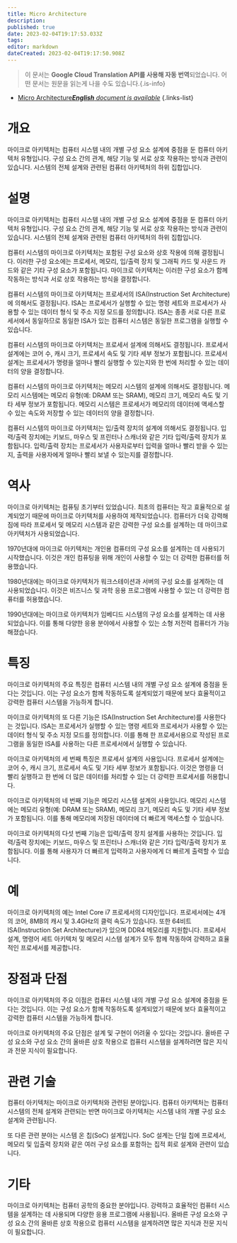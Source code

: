 ```yaml
---
title: Micro Architecture
description: 
published: true
date: 2023-02-04T19:17:53.033Z
tags: 
editor: markdown
dateCreated: 2023-02-04T19:17:50.908Z
---
```


> 이 문서는 **Google Cloud Translation API를 사용해 자동 번역**되었습니다.
어떤 문서는 원문을 읽는게 나을 수도 있습니다.{.is-info}



- [Micro Architecture***English** document is available*](/en/Knowledge-base/Dictionary/micro-architecture)
{.links-list}


# 개요

마이크로 아키텍처는 컴퓨터 시스템 내의 개별 구성 요소 설계에 중점을 둔 컴퓨터 아키텍처 유형입니다. 구성 요소 간의 관계, 해당 기능 및 서로 상호 작용하는 방식과 관련이 있습니다. 시스템의 전체 설계와 관련된 컴퓨터 아키텍처의 하위 집합입니다.

# 설명

마이크로 아키텍처는 컴퓨터 시스템 내의 개별 구성 요소 설계에 중점을 둔 컴퓨터 아키텍처 유형입니다. 구성 요소 간의 관계, 해당 기능 및 서로 상호 작용하는 방식과 관련이 있습니다. 시스템의 전체 설계와 관련된 컴퓨터 아키텍처의 하위 집합입니다.

컴퓨터 시스템의 마이크로 아키텍처는 포함된 구성 요소와 상호 작용에 의해 결정됩니다. 이러한 구성 요소에는 프로세서, 메모리, 입/출력 장치 및 그래픽 카드 및 사운드 카드와 같은 기타 구성 요소가 포함됩니다. 마이크로 아키텍처는 이러한 구성 요소가 함께 작동하는 방식과 서로 상호 작용하는 방식을 결정합니다.

컴퓨터 시스템의 마이크로 아키텍처는 프로세서의 ISA(Instruction Set Architecture)에 의해서도 결정됩니다. ISA는 프로세서가 실행할 수 있는 명령 세트와 프로세서가 사용할 수 있는 데이터 형식 및 주소 지정 모드를 정의합니다. ISA는 종종 서로 다른 프로세서에서 동일하므로 동일한 ISA가 있는 컴퓨터 시스템은 동일한 프로그램을 실행할 수 있습니다.

컴퓨터 시스템의 마이크로 아키텍처는 프로세서 설계에 의해서도 결정됩니다. 프로세서 설계에는 코어 수, 캐시 크기, 프로세서 속도 및 기타 세부 정보가 포함됩니다. 프로세서 설계는 프로세서가 명령을 얼마나 빨리 실행할 수 있는지와 한 번에 처리할 수 있는 데이터의 양을 결정합니다.

컴퓨터 시스템의 마이크로 아키텍처는 메모리 시스템의 설계에 의해서도 결정됩니다. 메모리 시스템에는 메모리 유형(예: DRAM 또는 SRAM), 메모리 크기, 메모리 속도 및 기타 세부 정보가 포함됩니다. 메모리 시스템은 프로세서가 메모리의 데이터에 액세스할 수 있는 속도와 저장할 수 있는 데이터의 양을 결정합니다.

컴퓨터 시스템의 마이크로 아키텍처는 입/출력 장치의 설계에 의해서도 결정됩니다. 입력/출력 장치에는 키보드, 마우스 및 프린터나 스캐너와 같은 기타 입력/출력 장치가 포함됩니다. 입력/출력 장치는 프로세서가 사용자로부터 입력을 얼마나 빨리 받을 수 있는지, 출력을 사용자에게 얼마나 빨리 보낼 수 있는지를 결정합니다.

# 역사

마이크로 아키텍처는 컴퓨팅 초기부터 있었습니다. 최초의 컴퓨터는 작고 효율적으로 설계되었기 때문에 마이크로 아키텍처를 사용하여 제작되었습니다. 컴퓨터가 더욱 강력해짐에 따라 프로세서 및 메모리 시스템과 같은 강력한 구성 요소를 설계하는 데 마이크로 아키텍처가 사용되었습니다.

1970년대에 마이크로 아키텍처는 개인용 컴퓨터의 구성 요소를 설계하는 데 사용되기 시작했습니다. 이것은 개인 컴퓨팅을 위해 개인이 사용할 수 있는 더 강력한 컴퓨터를 허용했습니다.

1980년대에는 마이크로 아키텍처가 워크스테이션과 서버의 구성 요소를 설계하는 데 사용되었습니다. 이것은 비즈니스 및 과학 응용 프로그램에 사용할 수 있는 더 강력한 컴퓨터를 허용했습니다.

1990년대에는 마이크로 아키텍처가 임베디드 시스템의 구성 요소를 설계하는 데 사용되었습니다. 이를 통해 다양한 응용 분야에서 사용할 수 있는 소형 저전력 컴퓨터가 가능해졌습니다.

# 특징

마이크로 아키텍처의 주요 특징은 컴퓨터 시스템 내의 개별 구성 요소 설계에 중점을 둔다는 것입니다. 이는 구성 요소가 함께 작동하도록 설계되었기 때문에 보다 효율적이고 강력한 컴퓨터 시스템을 가능하게 합니다.

마이크로 아키텍처의 또 다른 기능은 ISA(Instruction Set Architecture)를 사용한다는 것입니다. ISA는 프로세서가 실행할 수 있는 명령 세트와 프로세서가 사용할 수 있는 데이터 형식 및 주소 지정 모드를 정의합니다. 이를 통해 한 프로세서용으로 작성된 프로그램을 동일한 ISA를 사용하는 다른 프로세서에서 실행할 수 있습니다.

마이크로 아키텍처의 세 번째 특징은 프로세서 설계의 사용입니다. 프로세서 설계에는 코어 수, 캐시 크기, 프로세서 속도 및 기타 세부 정보가 포함됩니다. 이것은 명령을 더 빨리 실행하고 한 번에 더 많은 데이터를 처리할 수 있는 더 강력한 프로세서를 허용합니다.

마이크로 아키텍처의 네 번째 기능은 메모리 시스템 설계의 사용입니다. 메모리 시스템에는 메모리 유형(예: DRAM 또는 SRAM), 메모리 크기, 메모리 속도 및 기타 세부 정보가 포함됩니다. 이를 통해 메모리에 저장된 데이터에 더 빠르게 액세스할 수 있습니다.

마이크로 아키텍처의 다섯 번째 기능은 입력/출력 장치 설계를 사용하는 것입니다. 입력/출력 장치에는 키보드, 마우스 및 프린터나 스캐너와 같은 기타 입력/출력 장치가 포함됩니다. 이를 통해 사용자가 더 빠르게 입력하고 사용자에게 더 빠르게 출력할 수 있습니다.

# 예

마이크로 아키텍처의 예는 Intel Core i7 프로세서의 디자인입니다. 프로세서에는 4개의 코어, 8MB의 캐시 및 3.4GHz의 클럭 속도가 있습니다. 또한 64비트 ISA(Instruction Set Architecture)가 있으며 DDR4 메모리를 지원합니다. 프로세서 설계, 명령어 세트 아키텍처 및 메모리 시스템 설계가 모두 함께 작동하여 강력하고 효율적인 프로세서를 제공합니다.

# 장점과 단점

마이크로 아키텍처의 주요 이점은 컴퓨터 시스템 내의 개별 구성 요소 설계에 중점을 둔다는 것입니다. 이는 구성 요소가 함께 작동하도록 설계되었기 때문에 보다 효율적이고 강력한 컴퓨터 시스템을 가능하게 합니다.

마이크로 아키텍처의 주요 단점은 설계 및 구현이 어려울 수 있다는 것입니다. 올바른 구성 요소와 구성 요소 간의 올바른 상호 작용으로 컴퓨터 시스템을 설계하려면 많은 지식과 전문 지식이 필요합니다.

# 관련 기술

컴퓨터 아키텍처는 마이크로 아키텍처와 관련된 분야입니다. 컴퓨터 아키텍처는 컴퓨터 시스템의 전체 설계와 관련되는 반면 마이크로 아키텍처는 시스템 내의 개별 구성 요소 설계와 관련됩니다.

또 다른 관련 분야는 시스템 온 칩(SoC) 설계입니다. SoC 설계는 단일 칩에 프로세서, 메모리 및 입출력 장치와 같은 여러 구성 요소를 포함하는 집적 회로 설계와 관련이 있습니다.

# 기타

마이크로 아키텍처는 컴퓨터 공학의 중요한 분야입니다. 강력하고 효율적인 컴퓨터 시스템을 설계하는 데 사용되며 다양한 응용 프로그램에 사용됩니다. 올바른 구성 요소와 구성 요소 간의 올바른 상호 작용으로 컴퓨터 시스템을 설계하려면 많은 지식과 전문 지식이 필요합니다.